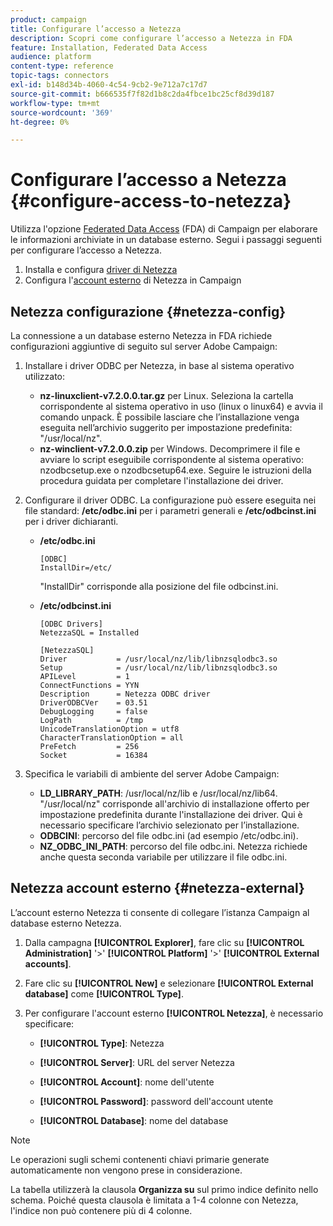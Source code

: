 ```yaml
---
product: campaign
title: Configurare l’accesso a Netezza
description: Scopri come configurare l’accesso a Netezza in FDA
feature: Installation, Federated Data Access
audience: platform
content-type: reference
topic-tags: connectors
exl-id: b148d34b-4060-4c54-9cb2-9e712a7c17d7
source-git-commit: b666535f7f82d1b8c2da4fbce1bc25cf8d39d187
workflow-type: tm+mt
source-wordcount: '369'
ht-degree: 0%

---
```


# Configurare l’accesso a Netezza {#configure-access-to-netezza}



Utilizza l&#39;opzione [Federated Data Access](../../installation/using/about-fda.md) (FDA) di Campaign per elaborare le informazioni archiviate in un database esterno. Segui i passaggi seguenti per configurare l’accesso a Netezza.

1. Installa e configura [driver di Netezza](#netezza-config)
1. Configura l&#39;[account esterno](#netezza-external) di Netezza in Campaign

## Netezza configurazione {#netezza-config}

La connessione a un database esterno Netezza in FDA richiede configurazioni aggiuntive di seguito sul server Adobe Campaign:

1. Installare i driver ODBC per Netezza, in base al sistema operativo utilizzato:

   * **nz-linuxclient-v7.2.0.0.tar.gz** per Linux. Seleziona la cartella corrispondente al sistema operativo in uso (linux o linux64) e avvia il comando unpack. È possibile lasciare che l’installazione venga eseguita nell’archivio suggerito per impostazione predefinita: &quot;/usr/local/nz&quot;.
   * **nz-winclient-v7.2.0.0.zip** per Windows. Decomprimere il file e avviare lo script eseguibile corrispondente al sistema operativo: nzodbcsetup.exe o nzodbcsetup64.exe. Seguire le istruzioni della procedura guidata per completare l&#39;installazione dei driver.

1. Configurare il driver ODBC. La configurazione può essere eseguita nei file standard: **/etc/odbc.ini** per i parametri generali e **/etc/odbcinst.ini** per i driver dichiaranti.

   * **/etc/odbc.ini**

     ```
     [ODBC]
     InstallDir=/etc/
     ```

     &quot;InstallDir&quot; corrisponde alla posizione del file odbcinst.ini.

   * **/etc/odbcinst.ini**

     ```
     [ODBC Drivers]
     NetezzaSQL = Installed
     
     [NetezzaSQL]
     Driver           = /usr/local/nz/lib/libnzsqlodbc3.so
     Setup            = /usr/local/nz/lib/libnzsqlodbc3.so
     APILevel         = 1
     ConnectFunctions = YYN
     Description      = Netezza ODBC driver
     DriverODBCVer    = 03.51
     DebugLogging     = false
     LogPath          = /tmp
     UnicodeTranslationOption = utf8
     CharacterTranslationOption = all
     PreFetch         = 256
     Socket           = 16384
     ```

1. Specifica le variabili di ambiente del server Adobe Campaign:

   * **LD_LIBRARY_PATH**: /usr/local/nz/lib e /usr/local/nz/lib64. &quot;/usr/local/nz&quot; corrisponde all&#39;archivio di installazione offerto per impostazione predefinita durante l&#39;installazione dei driver. Qui è necessario specificare l’archivio selezionato per l’installazione.
   * **ODBCINI**: percorso del file odbc.ini (ad esempio /etc/odbc.ini).
   * **NZ_ODBC_INI_PATH**: percorso del file odbc.ini. Netezza richiede anche questa seconda variabile per utilizzare il file odbc.ini.

## Netezza account esterno {#netezza-external}

L’account esterno Netezza ti consente di collegare l’istanza Campaign al database esterno Netezza.

1. Dalla campagna **[!UICONTROL Explorer]**, fare clic su **[!UICONTROL Administration]** &#39;>&#39; **[!UICONTROL Platform]** &#39;>&#39; **[!UICONTROL External accounts]**.

1. Fare clic su **[!UICONTROL New]** e selezionare **[!UICONTROL External database]** come **[!UICONTROL Type]**.

1. Per configurare l&#39;account esterno **[!UICONTROL Netezza]**, è necessario specificare:

   * **[!UICONTROL Type]**: Netezza

   * **[!UICONTROL Server]**: URL del server Netezza

   * **[!UICONTROL Account]**: nome dell&#39;utente

   * **[!UICONTROL Password]**: password dell&#39;account utente

   * **[!UICONTROL Database]**: nome del database

>[!NOTE]
>
>Le operazioni sugli schemi contenenti chiavi primarie generate automaticamente non vengono prese in considerazione.
>
>La tabella utilizzerà la clausola **Organizza su** sul primo indice definito nello schema. Poiché questa clausola è limitata a 1-4 colonne con Netezza, l&#39;indice non può contenere più di 4 colonne.
